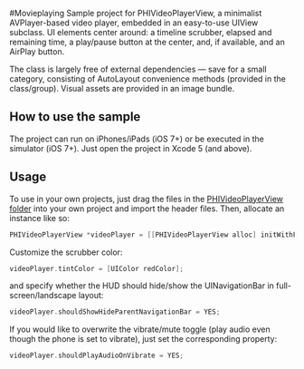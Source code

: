 #Movieplaying
Sample project for PHIVideoPlayerView, a minimalist AVPlayer-based video player, embedded in an easy-to-use UIView subclass. UI elements center around: a timeline scrubber, elapsed and remaining time, a play/pause button at the center, and, if available, and an AirPlay button.  

The class is largely free of external dependencies — save for a small category, consisting of AutoLayout convenience methods (provided in the class/group). Visual assets are provided in an image bundle.

## How to use the sample

The project can run on iPhones/iPads (iOS 7+) or be executed in the simulator (iOS 7+). Just open the project in Xcode 5 (and above).

## Usage

To use in your own projects, just drag the files in the [PHIVideoPlayerView folder](PHIVideoPlayerView/) into your own project and import the header files. Then, allocate an instance like so:

```objective-c
PHIVideoPlayerView *videoPlayer = [[PHIVideoPlayerView alloc] initWithFrame:CGRectMake(0, 0, self.view.frame.size.width, self.view.frame.size.height) contentURL:url];
```

Customize the scrubber color:

```objective-c
videoPlayer.tintColor = [UIColor redColor];
```

and specify whether the HUD should hide/show the UINavigationBar in full-screen/landscape layout:

```objective-c
videoPlayer.shouldShowHideParentNavigationBar = YES;
```

If you would like to overwrite the vibrate/mute toggle (play audio even though the phone is set to vibrate), just set the corresponding property:

```objective-c
videoPlayer.shouldPlayAudioOnVibrate = YES;
```

